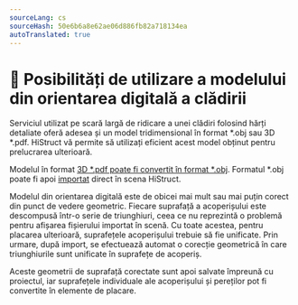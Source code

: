```yaml
---
sourceLang: cs
sourceHash: 50e6b6a8e62ae06d886fb82a718134ea
autoTranslated: true
---
```


# 🏢 Posibilități de utilizare a modelului din orientarea digitală a clădirii

Serviciul utilizat pe scară largă de ridicare a unei clădiri folosind hărți detaliate oferă adesea și un model tridimensional în format *.obj sau 3D *.pdf. HiStruct vă permite să utilizați eficient acest model obținut pentru prelucrarea ulterioară.

Modelul în format [3D *.pdf poate fi convertit în format *.obj](convert3dPdfToObj.md). Formatul *.obj poate fi apoi [importat](importObj.md) direct în scena HiStruct.

Modelul din orientarea digitală este de obicei mai mult sau mai puțin corect din punct de vedere geometric. Fiecare suprafață a acoperișului este descompusă într-o serie de triunghiuri, ceea ce nu reprezintă o problemă pentru afișarea fișierului importat în scenă. Cu toate acestea, pentru placarea ulterioară, suprafețele acoperișului trebuie să fie unificate. Prin urmare, după import, se efectuează automat o corecție geometrică în care triunghiurile sunt unificate în suprafețe de acoperiș.

Aceste geometrii de suprafață corectate sunt apoi salvate împreună cu proiectul, iar suprafețele individuale ale acoperișului și pereților pot fi convertite în elemente de placare.
